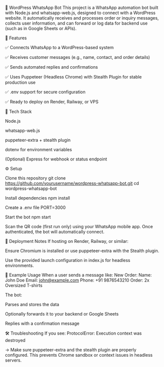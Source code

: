 📱 WordPress WhatsApp Bot
This project is a WhatsApp automation bot built with Node.js and whatsapp-web.js, designed to connect with a WordPress website.
It automatically receives and processes order or inquiry messages, collects user information, and can forward or log data for backend use (such as in Google Sheets or APIs).

🚀 Features


✅ Connects WhatsApp to a WordPress-based system


✅ Receives customer messages (e.g., name, contact, and order details)


✅ Sends automated replies and confirmations


✅ Uses Puppeteer (Headless Chrome) with Stealth Plugin for stable production use


✅ .env support for secure configuration


✅ Ready to deploy on Render, Railway, or VPS



🧠 Tech Stack


Node.js


whatsapp-web.js


puppeteer-extra + stealth plugin


dotenv for environment variables


(Optional) Express for webhook or status endpoint



⚙️ Setup


Clone this repository
git clone https://github.com/yourusername/wordpress-whatsapp-bot.git
cd wordpress-whatsapp-bot



Install dependencies
npm install



Create a .env file
PORT=3000



Start the bot
npm start



Scan the QR code (first run only) using your WhatsApp mobile app.
Once authenticated, the bot will automatically connect.



🧩 Deployment Notes
If hosting on Render, Railway, or similar:


Ensure Chromium is installed or use puppeteer-extra with the Stealth plugin.


Use the provided launch configuration in index.js for headless environments.



🧾 Example Usage
When a user sends a message like:
New Order:
Name: John Doe
Email: john@example.com
Phone: +91 9876543210
Order: 2x Oversized T-shirts

The bot:


Parses and stores the data


Optionally forwards it to your backend or Google Sheets


Replies with a confirmation message



🛠️ Troubleshooting
If you see:
ProtocolError: Execution context was destroyed

→ Make sure puppeteer-extra and the stealth plugin are properly configured.
This prevents Chrome sandbox or context issues in headless servers.
